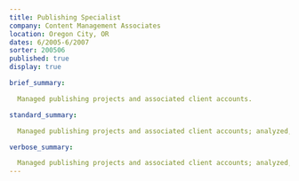```yaml
---
title: Publishing Specialist
company: Content Management Associates
location: Oregon City, OR
dates: 6/2005-6/2007
sorter: 200506
published: true
display: true

brief_summary:

  Managed publishing projects and associated client accounts.

standard_summary:

  Managed publishing projects and associated client accounts; analyzed, designed and built SQL and XML document structures.

verbose_summary:

  Managed publishing projects and associated client accounts; analyzed, designed and built SQL and XML document structures; wrote and edited in-house documentation.
---
```

